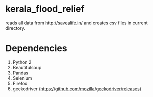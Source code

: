 # kerala_flood_relief

reads all data from http://savealife.in/ and creates csv files in current directory.

# Dependencies
1. Python 2
2. Beautifulsoup
3. Pandas
4. Selenium
5. Firefox
6. geckodriver (https://github.com/mozilla/geckodriver/releases)
